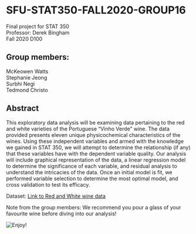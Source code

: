 # SFU-STAT350-FALL2020-GROUP16
Final project for STAT 350  
Professor: Derek Bingham  
Fall 2020 D100  

## Group members:
McKeowen Watts  
Stephanie Jeong  
Surbhi Negi  
Tedmond Christo  

## Abstract 
This exploratory data analysis will be examining data pertaining to the red and white varieties of the Portuguese “Vinho Verde” wine. The data provided presents eleven unique physicochemical characteristics of the wines.  Using these independent variables and armed with the knowledge we gained in STAT 350, we will attempt to determine the relationship (if any) that these variables have with the dependent variable quality.  Our analysis will include graphical representation of the data, a linear regression model to determine the significance of each variable, and residual analysis to understand the intricacies of the data.  Once an initial model is fit, we performed variable selection to determine the most optimal model, and cross validation to test its efficacy.

Dataset: [Link to Red and White wine data](https://archive.ics.uci.edu/ml/datasets/wine+quality) 

Note from the group members: We recommend you pour a glass of your favourite wine before diving into our analysis!  

![Enjoy!](https://www.wine-searcher.com/images/news/74/12/faves1-10007412.jpg)
